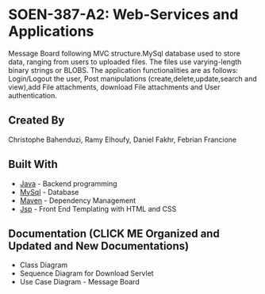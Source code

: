 # SOEN-387-A2: Web-Services and Applications
Message Board following MVC structure.MySql database used to store data, ranging from users to uploaded files. 
The files use varying-length binary strings or BLOBS. The application functionalities are as follows: Login/Logout the user, Post manipulations (create,delete,update,search and view),add File attachments, download File attachments and User authentication.

## Created By
Christophe Bahenduzi, Ramy Elhoufy, Daniel Fakhr, Febrian Francione

## Built With
 
* [Java](https://www.java.com/en/) - Backend programming
* [MySql](https://www.mysql.com/) - Database
* [Maven](https://maven.apache.org/) - Dependency Management
* [Jsp](https://tomcat.apache.org/taglibs/standard/) - Front End Templating with HTML and CSS

## Documentation (CLICK ME Organized and Updated and New Documentations)
* Class Diagram
* Sequence Diagram for Download Servlet
* Use Case Diagram - Message Board
